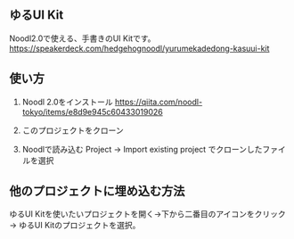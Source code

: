 ゆるUI Kit
---------------------------------

Noodl2.0で使える、手書きのUI Kitです。
https://speakerdeck.com/hedgehognoodl/yurumekadedong-kasuui-kit

使い方
---------------------------------

1. Noodl 2.0をインストール
https://qiita.com/noodl-tokyo/items/e8d9e945c60433019026

2. このプロジェクトをクローン

3. Noodlで読み込む
Project → Import existing project でクローンしたファイルを選択

他のプロジェクトに埋め込む方法
---------------------------------

ゆるUI Kitを使いたいプロジェクトを開く→下から二番目のアイコンをクリック→ ゆるUI Kitのプロジェクトを選択。
